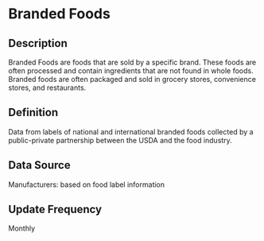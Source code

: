 # Branded Foods

## Description
Branded Foods are foods that are sold by a specific brand. 
These foods are often processed and contain ingredients that are not found in whole foods. 
Branded foods are often packaged and sold in grocery stores, convenience stores, and restaurants.

## Definition
Data from labels of national and international branded foods collected by a public-private partnership between the USDA and the food industry.

## Data Source
Manufacturers: based on food label information

## Update Frequency
Monthly
